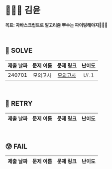 # 👩🏻‍💻 김윤 
**목표: 자바스크립트로 알고리즘 뿌수는 파이팅해야지🐻🐶🐯**

<br/>

## 🥰 SOLVE
|제출 날짜|문제 이름|문제 링크|난이도|
|:-------:|:--------:|:-------:|:----:|
|240701|모의고사|[모의고사](https://school.programmers.co.kr/learn/courses/30/lessons/42840?language=javascript)|```LV.1```|

<br/>

## 🧐 RETRY
|제출 날짜|문제 이름|문제 링크|난이도|
|:-------:|:--------:|:-------:|:----:|


<br/>

## 😰 FAIL
|제출 날짜|문제 이름|문제 링크|난이도|
|:-------:|:--------:|:-------:|:----:|

